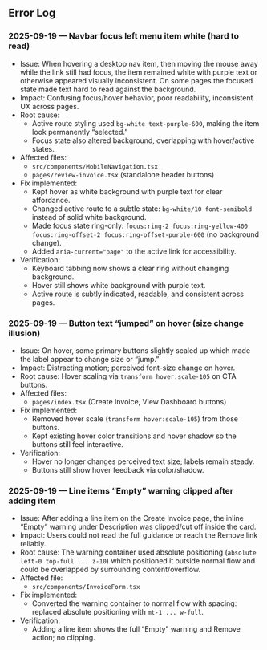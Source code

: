 ## Error Log

### 2025-09-19 — Navbar focus left menu item white (hard to read)

- Issue: When hovering a desktop nav item, then moving the mouse away while the link still had focus, the item remained white with purple text or otherwise appeared visually inconsistent. On some pages the focused state made text hard to read against the background.
- Impact: Confusing focus/hover behavior, poor readability, inconsistent UX across pages.
- Root cause:
  - Active route styling used `bg-white text-purple-600`, making the item look permanently “selected.”
  - Focus state also altered background, overlapping with hover/active states.
- Affected files:
  - `src/components/MobileNavigation.tsx`
  - `pages/review-invoice.tsx` (standalone header buttons)
- Fix implemented:
  - Kept hover as white background with purple text for clear affordance.
  - Changed active route to a subtle state: `bg-white/10 font-semibold` instead of solid white background.
  - Made focus state ring-only: `focus:ring-2 focus:ring-yellow-400 focus:ring-offset-2 focus:ring-offset-purple-600` (no background change).
  - Added `aria-current="page"` to the active link for accessibility.
- Verification:
  - Keyboard tabbing now shows a clear ring without changing background.
  - Hover still shows white background with purple text.
  - Active route is subtly indicated, readable, and consistent across pages.

### 2025-09-19 — Button text “jumped” on hover (size change illusion)

- Issue: On hover, some primary buttons slightly scaled up which made the label appear to change size or “jump.”
- Impact: Distracting motion; perceived font-size change on hover.
- Root cause: Hover scaling via `transform hover:scale-105` on CTA buttons.
- Affected files:
  - `pages/index.tsx` (Create Invoice, View Dashboard buttons)
- Fix implemented:
  - Removed hover scale (`transform hover:scale-105`) from those buttons.
  - Kept existing hover color transitions and hover shadow so the buttons still feel interactive.
- Verification:
  - Hover no longer changes perceived text size; labels remain steady.
  - Buttons still show hover feedback via color/shadow.

### 2025-09-19 — Line items “Empty” warning clipped after adding item

- Issue: After adding a line item on the Create Invoice page, the inline “Empty” warning under Description was clipped/cut off inside the card.
- Impact: Users could not read the full guidance or reach the Remove link reliably.
- Root cause: The warning container used absolute positioning (`absolute left-0 top-full ... z-10`) which positioned it outside normal flow and could be overlapped by surrounding content/overflow.
- Affected file:
  - `src/components/InvoiceForm.tsx`
- Fix implemented:
  - Converted the warning container to normal flow with spacing: replaced absolute positioning with `mt-1 ... w-full`.
- Verification:
  - Adding a line item shows the full “Empty” warning and Remove action; no clipping.


